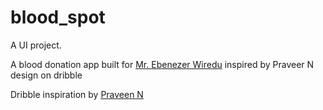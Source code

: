 # blood_spot

A UI project.

A blood donation app built for <a href="https://github.com/Ebenezeranane"> Mr. Ebenezer Wiredu</a> inspired by Praveer N design on dribble


Dribble inspiration by <a href="https://dribbble.com/shots/8501521-Experimental-App?utm_source=Clipboard_Shot&utm_campaign=pravin_rj&utm_content=Experimental%20App&utm_medium=Social_Share&utm_source=Clipboard_Shot&utm_campaign=pravin_rj&utm_content=Experimental%20App&utm_medium=Social_Share">Praveen N</a>
